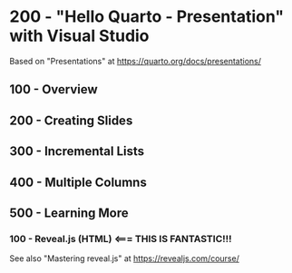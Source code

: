 # 200 - "Hello Quarto - Presentation" with Visual Studio

Based on "Presentations" at https://quarto.org/docs/presentations/

## 100 - Overview

## 200 - Creating Slides

## 300 - Incremental Lists

## 400 - Multiple Columns

## 500 - Learning More

### 100 - Reveal.js (HTML) <=== THIS IS FANTASTIC!!!

See also "Mastering reveal.js" at https://revealjs.com/course/
